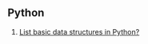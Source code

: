 ## Python

1. [List basic data structures in Python?](https://github.com/rajdyp/rajdyp.github.io/blob/master/flashcards/python/answers/basic_datastructures.md)
